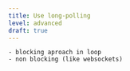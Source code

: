 ```yaml
---
title: Use long-polling
level: advanced
draft: true
---
```


    - blocking aproach in loop
    - non blocking (like websockets)
